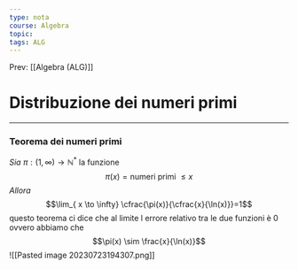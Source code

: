 ```yaml
---
type: nota
course: Algebra
topic: 
tags: ALG
---
```


Prev: [[Algebra (ALG)]]

# Distribuzione dei numeri primi
---

### Teorema dei numeri primi
_Sia_ $\pi:(1,\infty)\rightarrow\mathbb{N}^{*}$ la funzione 
$$\pi(x)=\text{numeri primi }\leq x$$
_Allora_ 
$$\lim_{ x \to \infty} \cfrac{\pi(x)}{\cfrac{x}{\ln(x)}}=1$$
questo teorema ci dice che al limite l errore relativo tra le due funzioni è 0 ovvero abbiamo che $$\pi(x) \sim \frac{x}{\ln(x)}$$
![[Pasted image 20230723194307.png]]
